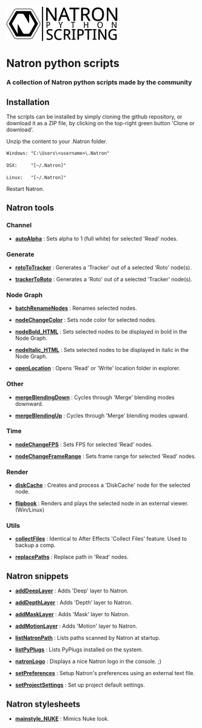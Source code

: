 ![Image](Resources/community-scripting-logo.png)
# Natron python scripts
### A collection of Natron python scripts made by the community
## Installation
The scripts can be installed by simply cloning the github repository, or download it as a ZIP file, by clicking on the top-right green button 'Clone or download'.

Unzip the content to your .Natron folder.


    Windows: "C:\Users\<username>\.Natron"

    OSX:     "[~/.Natron]"

    Linux:   "[~/.Natron]"

Restart Natron.

## Natron tools

### Channel
- **[autoAlpha](/Python_GUI/autoAlpha)** : Sets alpha to 1 (full white) for selected 'Read' nodes.

### Generate
- **[rotoToTracker](/Python_GUI/rotoToTracker)** : Generates a 'Tracker' out of a selected 'Roto' node(s).

- **[trackerToRoto](/Python_GUI/trackerToRoto)** : Generates a 'Roto' out of a selected 'Tracker' node(s).

### Node Graph
- **[batchRenameNodes](/Python_GUI/batchRenameNodes)** : Renames selected nodes.

- **[nodeChangeColor](/Python_GUI/nodeChangeColor)** : Sets node color for selected nodes.

- **[nodeBold_HTML](/Python_GUI/nodeBold_HTML)** : Sets selected nodes to be displayed in bold in the Node Graph.

- **[nodeItalic_HTML](/Python_GUI/nodeItalic_HTML)** : Sets selected nodes to be displayed in italic in the Node Graph.

- **[openLocation](/Python_GUI/openLocation)** : Opens 'Read' or 'Write' location folder in explorer.

### Other
- **[mergeBlendingDown](/Python_GUI/mergeBlendingDown)** : Cycles through 'Merge' blending modes downward.

- **[mergeBlendingUp](/Python_GUI/mergeBlendingUp)** : Cycles through 'Merge' blending modes upward.

### Time
- **[nodeChangeFPS](/Python_GUI/nodeChangeFPS)** : Sets FPS for selected 'Read' nodes.

- **[nodeChangeFrameRange](/Python_GUI/nodeChangeFrameRange)** : Sets frame range for selected 'Read' nodes.

### Render
- **[diskCache](/Python_GUI/diskCache)** : Creates and process a 'DiskCache' node for the selected node.

- **[flipbook](/Python_GUI/flipbook)** : Renders and plays the selected node in an external viewer. (Win/Linux)

### Utils
- **[collectFiles](/Python_GUI/collectFiles)** : Identical to After Effects 'Collect Files' feature. Used to backup a comp.

- **[replacePaths](/Python_GUI/replacePaths)** : Replace path in 'Read' nodes.

## Natron snippets
- **[addDeepLayer](/Python_INIT/addDeepLayer)** : Adds 'Deep' layer to Natron.

- **[addDepthLayer](/Python_INIT/addDepthLayer)** : Adds 'Depth' layer to Natron.

- **[addMaskLayer](/Python_INIT/addMaskLayer)** : Adds 'Mask' layer to Natron.

- **[addMotionLayer](/Python_INIT/addMotionLayer)** : Adds 'Motion' layer to Natron.

- **[listNatronPath](/Python_INIT/listNatronPath)** : Lists paths scanned by Natron at startup.

- **[listPyPlugs](/Python_INIT/listPyPlugs)** : Lists PyPlugs installed on the system.

- **[natronLogo](/Python_INIT/natronLogo)** : Displays a nice Natron logo in the console. ;)

- **[setPreferences](/Python_INIT/setPreferences)** : Setup Natron's preferences using an external text file.

- **[setProjectSettings](/Python_INIT/setProjectSettings)** : Set up project default settings.

## Natron stylesheets

- **[mainstyle_NUKE](/Stylesheet/mainstyle_NUKE)** : Mimics Nuke look.

